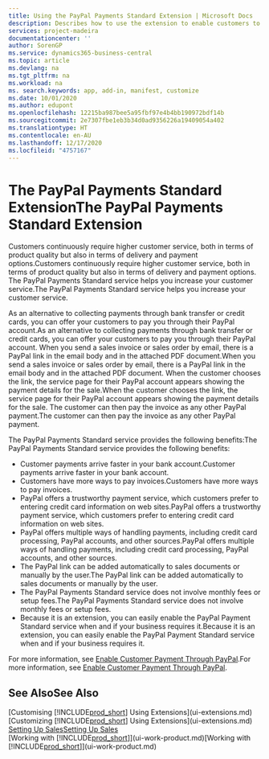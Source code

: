 ```yaml
---
title: Using the PayPal Payments Standard Extension | Microsoft Docs
description: Describes how to use the extension to enable customers to make payments with PayPal.
services: project-madeira
documentationcenter: ''
author: SorenGP
ms.service: dynamics365-business-central
ms.topic: article
ms.devlang: na
ms.tgt_pltfrm: na
ms.workload: na
ms. search.keywords: app, add-in, manifest, customize
ms.date: 10/01/2020
ms.author: edupont
ms.openlocfilehash: 12215ba987bee5a95fbf97e4b4bb190972bdf14b
ms.sourcegitcommit: 2e7307fbe1eb3b34d0ad9356226a19409054a402
ms.translationtype: HT
ms.contentlocale: en-AU
ms.lasthandoff: 12/17/2020
ms.locfileid: "4757167"
---
```

# <a name="the-paypal-payments-standard-extension"></a><span data-ttu-id="822bb-103">The PayPal Payments Standard Extension</span><span class="sxs-lookup"><span data-stu-id="822bb-103">The PayPal Payments Standard Extension</span></span>
<span data-ttu-id="822bb-104">Customers continuously require higher customer service, both in terms of product quality but also in terms of delivery and payment options.</span><span class="sxs-lookup"><span data-stu-id="822bb-104">Customers continuously require higher customer service, both in terms of product quality but also in terms of delivery and payment options.</span></span> <span data-ttu-id="822bb-105">The PayPal Payments Standard service helps you increase your customer service.</span><span class="sxs-lookup"><span data-stu-id="822bb-105">The PayPal Payments Standard service helps you increase your customer service.</span></span>

<span data-ttu-id="822bb-106">As an alternative to collecting payments through bank transfer or credit cards, you can offer your customers to pay you through their PayPal account.</span><span class="sxs-lookup"><span data-stu-id="822bb-106">As an alternative to collecting payments through bank transfer or credit cards, you can offer your customers to pay you through their PayPal account.</span></span> <span data-ttu-id="822bb-107">When you send a sales invoice or sales order by email, there is a PayPal link in the email body and in the attached PDF document.</span><span class="sxs-lookup"><span data-stu-id="822bb-107">When you send a sales invoice or sales order by email, there is a PayPal link in the email body and in the attached PDF document.</span></span> <span data-ttu-id="822bb-108">When the customer chooses the link, the service page for their PayPal account appears showing the payment details for the sale.</span><span class="sxs-lookup"><span data-stu-id="822bb-108">When the customer chooses the link, the service page for their PayPal account appears showing the payment details for the sale.</span></span> <span data-ttu-id="822bb-109">The customer can then pay the invoice as any other PayPal payment.</span><span class="sxs-lookup"><span data-stu-id="822bb-109">The customer can then pay the invoice as any other PayPal payment.</span></span>

<span data-ttu-id="822bb-110">The PayPal Payments Standard service provides the following benefits:</span><span class="sxs-lookup"><span data-stu-id="822bb-110">The PayPal Payments Standard service provides the following benefits:</span></span>

* <span data-ttu-id="822bb-111">Customer payments arrive faster in your bank account.</span><span class="sxs-lookup"><span data-stu-id="822bb-111">Customer payments arrive faster in your bank account.</span></span>
* <span data-ttu-id="822bb-112">Customers have more ways to pay invoices.</span><span class="sxs-lookup"><span data-stu-id="822bb-112">Customers have more ways to pay invoices.</span></span>
* <span data-ttu-id="822bb-113">PayPal offers a trustworthy payment service, which customers prefer to entering credit card information on web sites.</span><span class="sxs-lookup"><span data-stu-id="822bb-113">PayPal offers a trustworthy payment service, which customers prefer to entering credit card information on web sites.</span></span>
* <span data-ttu-id="822bb-114">PayPal offers multiple ways of handling payments, including credit card processing, PayPal accounts, and other sources.</span><span class="sxs-lookup"><span data-stu-id="822bb-114">PayPal offers multiple ways of handling payments, including credit card processing, PayPal accounts, and other sources.</span></span>
* <span data-ttu-id="822bb-115">The PayPal link can be added automatically to sales documents or manually by the user.</span><span class="sxs-lookup"><span data-stu-id="822bb-115">The PayPal link can be added automatically to sales documents or manually by the user.</span></span>
* <span data-ttu-id="822bb-116">The PayPal Payments Standard service does not involve monthly fees or setup fees.</span><span class="sxs-lookup"><span data-stu-id="822bb-116">The PayPal Payments Standard service does not involve monthly fees or setup fees.</span></span>
* <span data-ttu-id="822bb-117">Because it is an extension, you can easily enable the PayPal Payment Standard service when and if your business requires it.</span><span class="sxs-lookup"><span data-stu-id="822bb-117">Because it is an extension, you can easily enable the PayPal Payment Standard service when and if your business requires it.</span></span>  

<span data-ttu-id="822bb-118">For more information, see [Enable Customer Payment Through PayPal](sales-how-enable-payment-service-extensions.md).</span><span class="sxs-lookup"><span data-stu-id="822bb-118">For more information, see [Enable Customer Payment Through PayPal](sales-how-enable-payment-service-extensions.md).</span></span>

## <a name="see-also"></a><span data-ttu-id="822bb-119">See Also</span><span class="sxs-lookup"><span data-stu-id="822bb-119">See Also</span></span>
<span data-ttu-id="822bb-120">[Customising [!INCLUDE[prod_short](includes/prod_short.md)] Using Extensions](ui-extensions.md)</span><span class="sxs-lookup"><span data-stu-id="822bb-120">[Customizing [!INCLUDE[prod_short](includes/prod_short.md)] Using Extensions](ui-extensions.md)</span></span>  
[<span data-ttu-id="822bb-121">Setting Up Sales</span><span class="sxs-lookup"><span data-stu-id="822bb-121">Setting Up Sales</span></span>](sales-setup-sales.md)  
<span data-ttu-id="822bb-122">[Working with [!INCLUDE[prod_short](includes/prod_short.md)]](ui-work-product.md)</span><span class="sxs-lookup"><span data-stu-id="822bb-122">[Working with [!INCLUDE[prod_short](includes/prod_short.md)]](ui-work-product.md)</span></span>
